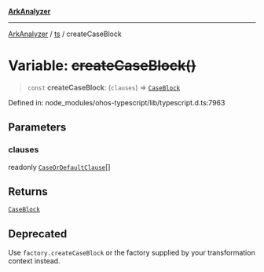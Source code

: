 [**ArkAnalyzer**](../../../../README.md)

***

[ArkAnalyzer](../../../../globals.md) / [ts](../README.md) / createCaseBlock

# Variable: ~~createCaseBlock()~~

> `const` **createCaseBlock**: (`clauses`) => [`CaseBlock`](../interfaces/CaseBlock.md)

Defined in: node\_modules/ohos-typescript/lib/typescript.d.ts:7963

## Parameters

### clauses

readonly [`CaseOrDefaultClause`](../type-aliases/CaseOrDefaultClause.md)[]

## Returns

[`CaseBlock`](../interfaces/CaseBlock.md)

## Deprecated

Use `factory.createCaseBlock` or the factory supplied by your transformation context instead.
